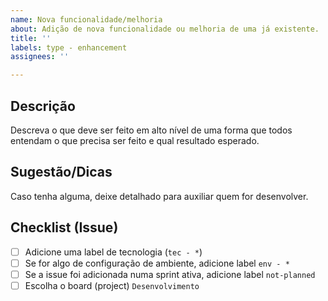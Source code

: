 ```yaml
---
name: Nova funcionalidade/melhoria
about: Adição de nova funcionalidade ou melhoria de uma já existente.
title: ''
labels: type - enhancement
assignees: ''

---
```


## Descrição

Descreva o que deve ser feito em alto nível de uma forma que todos entendam o que precisa ser feito e qual resultado esperado.

## Sugestão/Dicas

Caso tenha alguma, deixe detalhado para auxiliar quem for desenvolver.

## Checklist (Issue)

- [ ] Adicione uma label de tecnologia (`tec - *`)
- [ ] Se for algo de configuração de ambiente, adicione label `env - *`
- [ ] Se a issue foi adicionada numa sprint ativa, adicione label `not-planned`
- [ ] Escolha o board (project) `Desenvolvimento`
